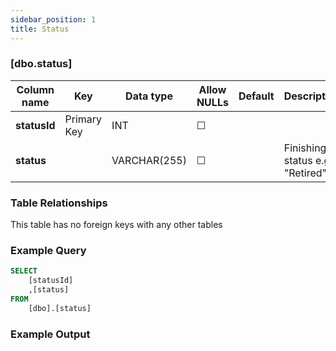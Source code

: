 ```yaml
---
sidebar_position: 1
title: Status
---
```


### [dbo.status]
| Column name | Key | Data type | Allow NULLs | Default | Description |
| ------- | ------- | ------- | ------- | ------- | ------- |
| **statusId** |  Primary Key | INT | ☐ |  |  | 
| **status** |  | VARCHAR(255) | ☐ |  | Finishing status e.g. "Retired" | 

### Table Relationships

This table has no foreign keys with any other tables

### Example Query

```sql
SELECT 
	[statusId]
    ,[status]
FROM 
	[dbo].[status]
```

### Example Output